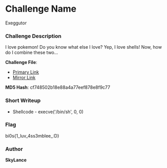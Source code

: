 # Challenge Name

Exeggutor

### Challenge Description

I love pokemon! Do you know what else I love? Yep, I love shells! Now, how do I combine these two...

**Challenge File**:
+ [Primary Link](https://drive.google.com/file/d/1perKeKkfgyBlif7cBPR9-eQxwchAEQnH/view?usp=sharing)
+ [Mirror Link](https://mega.nz/file/Vbd0zIJI#G3NMe8pKjQmkm77xh6HPfh4mCygmpycQPa0P_L1XBdo)

**MD5 Hash**: cf748502b18e88a4a77eef878e8f9c77

### Short Writeup

+  Shellcode - execve('/bin/sh', 0, 0)

### Flag

bi0s{1_luv_4ss3mblee_:D}

### Author

**SkyLance**